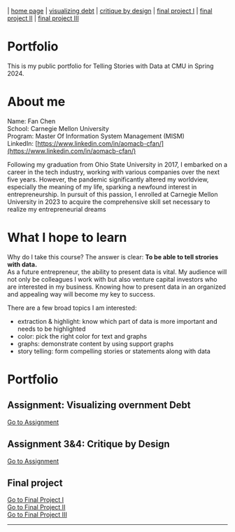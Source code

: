 | [home page](https://yzjdxfc1.github.io/telling-stories-with-data-portfolio) | [visualizing debt](dataviz2.md) | [critique by design](critique-by-design.md) | [final project I](final-project-part-one.md) | [final project II](final-project-part-two.md) | [final project III](final-project-part-three.md)
# Portfolio
This is my public portfolio for Telling Stories with Data at CMU in Spring 2024.

# About me
Name: Fan Chen  
School: Carnegie Mellon University  
Program: Master Of Information System Management (MISM)  
LinkedIn: [https://www.linkedin.com/in/aomacb-cfan/](https://www.linkedin.com/in/aomacb-cfan/)  

Following my graduation from Ohio State University in 2017, I embarked on a career in the tech industry, working with various companies over the next five years. However, the pandemic significantly altered my worldview, especially the meaning of my life, sparking a newfound interest in entrepreneurship. In pursuit of this passion, I enrolled at Carnegie Mellon University in 2023 to acquire the comprehensive skill set necessary to realize my entrepreneurial dreams

# What I hope to learn
Why do I take this course? The answer is clear: **To be able to tell strories with data.**  
As a future entrepreneur, the ability to present data is vital. My audience will not only be colleagues I work with but also venture capital investors who are interested in my business. Knowing how to present data in an organized and appealing way will become my key to success.   

There are a few broad topics I am interested:
- extraction & highlight: know which part of data is more important and needs to be highlighted
- color: pick the right color for text and graphs
- graphs: demonstrate content by using support graphs
- story telling: form compelling stories or statements along with data

# Portfolio

## Assignment: Visualizing overnment Debt
[Go to Assignment](dataviz2.md)
<!-- For this assignment, make sure you set up and link to a new page.  This page is linking to a new Markdown document called `visualizing-government-debt.md`.  For links to Markdown files in your repository, you can just include the name of the page without the `.md` extension. -->

## Assignment 3&4: Critique by Design
[Go to Assignment](critique-by-design.md)
<!-- For this assignment, make sure you set up and link to a new page.  This page is linking to a new Markdown document called `critique-by-design.md`.   -->

## Final project
[Go to Final Project I](final-project-part-one.md)   
[Go to Final Project II](final-project-part-two.md)   
[Go to Final Project III](final-project-part-three.md)   

---
